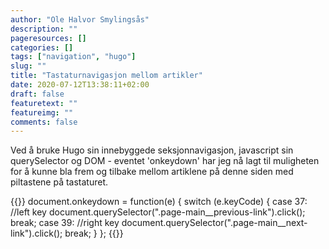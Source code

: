 ```yaml
---
author: "Ole Halvor Smylingsås"
description: ""
pageresources: []
categories: []
tags: ["navigation", "hugo"]     
slug: ""
title: "Tastaturnavigasjon mellom artikler"
date: 2020-07-12T13:38:11+02:00
draft: false
featuretext: ""
featureimg: ""
comments: false
---
```


Ved å bruke Hugo sin innebyggede seksjonnavigasjon, javascript sin querySelector og DOM - eventet 'onkeydown' har jeg nå lagt til muligheten for å kunne bla frem og tilbake mellom artiklene på denne siden med piltastene på tastaturet.

<!--more-->

{{<highlight js>}}
document.onkeydown = function(e) {
    switch (e.keyCode) {
    case 37:
        //left key
        document.querySelector(".page-main__previous-link").click();
        break;
    case 39:
        //right key
        document.querySelector(".page-main__next-link").click();
        break;
    }
};
{{</highlight>}}

